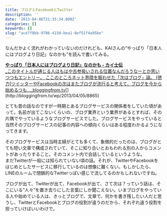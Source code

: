 ```yaml
---
title: ブログとFacebookとTwitter
description: ''
date: '2013-04-06T21:35:34.000Z'
categories: []
keywords: []
slug: "ace7f8bb-9786-4150-bea1-0ef51f4a95be"
---
```

なんだかよく流れがわかっていないのだけれども、KAIさんの“やっぱり「日本人にはブログより日記」なのかも”を読んで書いてみる。

[**やっぱり「日本人にはブログより日記」なのかも - カイ士伝**  
_このタイトルが通じる人はもはや古参扱いされる位置なんだろうなーとか思いつつもエントリー。 ここのところネット界隈を賑わせた「次はブログ」論。 \[徳力\]ツイッターやFacebookの次はまたブログが流行ると考えて、ブログを今から始めるつも…_bloggingfrom.tv](http://bloggingfrom.tv/wp/2013/04/05/8865 "http://bloggingfrom.tv/wp/2013/04/05/8865")[](http://bloggingfrom.tv/wp/2013/04/05/8865)

とても昔の話なのですが一時期とあるブログサービスの関係者をしていた頃があって。名前が出てこないくらいの、ブログ業界という業界があるとすれば、その片隅でやっているようなブログサービスでした。ブログサービスをやっていると当然そのブログサービスの記事の内容への傾向くらいはある程度わかるようになってきます。

そのブログサービスは当時主婦がとても多くて、象徴的だったのは、ブログがとても短い文章で構成されていて、そこに知り合いとおもわれる別の人からコメントがあったりすること。そのコメント内で会話しているというような。  
まだTwitterが一般には知られていない頃の話。それが、TwitterやFacebookをはじめとしたサービスに移行しているのは想像に難くない。もしかしたら、LINEのルームで閉鎖的なTwitterっぽい感じで流してるのかもしれないですね。

ブログが出て、Twitterが出て、Facebookが出て、さて次は？っていう話は、そこにいる”人々”を置き去りにした言葉にしか聞こえない。いまブログをやっている人や始めている人は、きっとブログで、文章で、何かを書き残したい人だと思うし、TwitterとFacebookとブログの役割が違うのだから、それぞれ違う役割を担っていけばいいわけで。